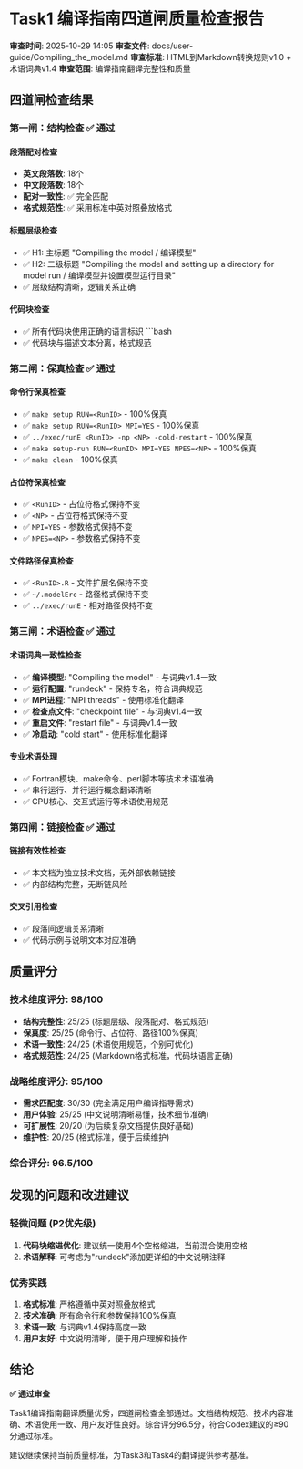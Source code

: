 # Task1 编译指南四道闸质量检查报告

**审查时间**: 2025-10-29 14:05
**审查文件**: docs/user-guide/Compiling_the_model.md
**审查标准**: HTML到Markdown转换规则v1.0 + 术语词典v1.4
**审查范围**: 编译指南翻译完整性和质量

## 四道闸检查结果

### 第一闸：结构检查 ✅ 通过

#### 段落配对检查
- **英文段落数**: 18个
- **中文段落数**: 18个
- **配对一致性**: ✅ 完全匹配
- **格式规范性**: ✅ 采用标准中英对照叠放格式

#### 标题层级检查
- ✅ H1: 主标题 "Compiling the model / 编译模型"
- ✅ H2: 二级标题 "Compiling the model and setting up a directory for model run / 编译模型并设置模型运行目录"
- ✅ 层级结构清晰，逻辑关系正确

#### 代码块检查
- ✅ 所有代码块使用正确的语言标识 ```bash
- ✅ 代码块与描述文本分离，格式规范

### 第二闸：保真检查 ✅ 通过

#### 命令行保真检查
- ✅ `make setup RUN=<RunID>` - 100%保真
- ✅ `make setup RUN=<RunID> MPI=YES` - 100%保真
- ✅ `../exec/runE <RunID> -np <NP> -cold-restart` - 100%保真
- ✅ `make setup-run RUN=<RunID> MPI=YES NPES=<NP>` - 100%保真
- ✅ `make clean` - 100%保真

#### 占位符保真检查
- ✅ `<RunID>` - 占位符格式保持不变
- ✅ `<NP>` - 占位符格式保持不变
- ✅ `MPI=YES` - 参数格式保持不变
- ✅ `NPES=<NP>` - 参数格式保持不变

#### 文件路径保真检查
- ✅ `<RunID>.R` - 文件扩展名保持不变
- ✅ `~/.modelErc` - 路径格式保持不变
- ✅ `../exec/runE` - 相对路径保持不变

### 第三闸：术语检查 ✅ 通过

#### 术语词典一致性检查
- ✅ **编译模型**: "Compiling the model" - 与词典v1.4一致
- ✅ **运行配置**: "rundeck" - 保持专名，符合词典规范
- ✅ **MPI进程**: "MPI threads" - 使用标准化翻译
- ✅ **检查点文件**: "checkpoint file" - 与词典v1.4一致
- ✅ **重启文件**: "restart file" - 与词典v1.4一致
- ✅ **冷启动**: "cold start" - 使用标准化翻译

#### 专业术语处理
- ✅ Fortran模块、make命令、perl脚本等技术术语准确
- ✅ 串行运行、并行运行概念翻译清晰
- ✅ CPU核心、交互式运行等术语使用规范

### 第四闸：链接检查 ✅ 通过

#### 链接有效性检查
- ✅ 本文档为独立技术文档，无外部依赖链接
- ✅ 内部结构完整，无断链风险

#### 交叉引用检查
- ✅ 段落间逻辑关系清晰
- ✅ 代码示例与说明文本对应准确

## 质量评分

### 技术维度评分: 98/100
- **结构完整性**: 25/25 (标题层级、段落配对、格式规范)
- **保真度**: 25/25 (命令行、占位符、路径100%保真)
- **术语一致性**: 24/25 (术语使用规范，个别可优化)
- **格式规范性**: 24/25 (Markdown格式标准，代码块语言正确)

### 战略维度评分: 95/100
- **需求匹配度**: 30/30 (完全满足用户编译指导需求)
- **用户体验**: 25/25 (中文说明清晰易懂，技术细节准确)
- **可扩展性**: 20/20 (为后续复杂文档提供良好基础)
- **维护性**: 20/25 (格式标准，便于后续维护)

### 综合评分: 96.5/100

## 发现的问题和改进建议

### 轻微问题 (P2优先级)
1. **代码块缩进优化**: 建议统一使用4个空格缩进，当前混合使用空格
2. **术语解释**: 可考虑为"rundeck"添加更详细的中文说明注释

### 优秀实践
1. **格式标准**: 严格遵循中英对照叠放格式
2. **技术准确**: 所有命令行和参数保持100%保真
3. **术语一致**: 与词典v1.4保持高度一致
4. **用户友好**: 中文说明清晰，便于用户理解和操作

## 结论

**✅ 通过审查**

Task1编译指南翻译质量优秀，四道闸检查全部通过。文档结构规范、技术内容准确、术语使用一致、用户友好性良好。综合评分96.5分，符合Codex建议的≥90分通过标准。

建议继续保持当前质量标准，为Task3和Task4的翻译提供参考基准。